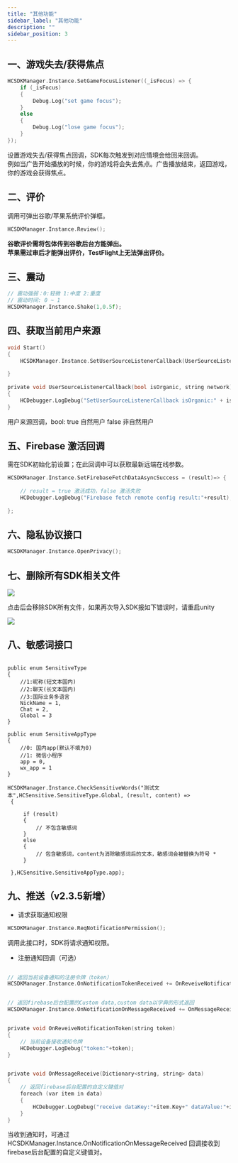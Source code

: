 ```yaml
---
title: "其他功能"
sidebar_label: "其他功能"
description: ""
sidebar_position: 3
---
```


## 一、游戏失去/获得焦点
```c
HCSDKManager.Instance.SetGameFocusListener((_isFocus) => {
    if (_isFocus)
    {
        Debug.Log("set game focus");
    }
    else
    {
        Debug.Log("lose game focus");
    }
});
```
设置游戏失去/获得焦点回调，SDK每次触发到对应情境会给回来回调。<br/>
例如当广告开始播放的时候，你的游戏将会失去焦点。广告播放结束，返回游戏，你的游戏会获得焦点。

## 二、评价

调用可弹出谷歌/苹果系统评价弹框。

```c
HCSDKManager.Instance.Review();
```

**谷歌评价需将包体传到谷歌后台方能弹出。<br/>
苹果需过审后才能弹出评价，TestFlight上无法弹出评价。<br/>**

## 三、震动
```c
// 震动强弱：0:轻微 1:中度 2:重度
// 震动时间: 0 ~ 1
HCSDKManager.Instance.Shake(1,0.5f);
```

## 四、获取当前用户来源
```c
void Start()
{
    HCSDKManager.Instance.SetUserSourceListenerCallback(UserSourceListenerCallback);
    
}
    
private void UserSourceListenerCallback(bool isOrganic, string network)
{
    HCDebugger.LogDebug("SetUserSourceListenerCallback isOrganic:" + isOrganic + "network:" + network);
}
```
用户来源回调，bool: true 自然用户 false 非自然用户

## 五、Firebase 激活回调

需在SDK初始化前设置；在此回调中可以获取最新远端在线参数。

```c
HCSDKManager.Instance.SetFirebaseFetchDataAsyncSuccess = (result)=> {
    
    // result = true 激活成功，false 激活失败
    HCDebugger.LogDebug("Firebase fetch remote config result:"+result);
    
};
```

## 六、隐私协议接口
```c
HCSDKManager.Instance.OpenPrivacy();

```

## 七、删除所有SDK相关文件
![](/img/HCSDK/image34.jpg)

点击后会移除SDK所有文件，如果再次导入SDK报如下错误时，请重启unity<br/>

![](/img/HCSDK/image35.jpeg)


## 八、敏感词接口
```

public enum SensitiveType
{
    //1:昵称(短文本国内)
    //2:聊天(长文本国内) 
    //3:国际业务多语言
    NickName = 1,
    Chat = 2,
    Global = 3
}

public enum SensitiveAppType
{
    //0: 国内app(默认不填为0)
    //1: 微信小程序
    app = 0,
    wx_app = 1
}

HCSDKManager.Instance.CheckSensitiveWords("测试文本",HCSensitive.SensitiveType.Global, (result, content) =>
 {

     if (result)
     {
         // 不包含敏感词
     }
     else
     {
         // 包含敏感词，content为消除敏感词后的文本，敏感词会被替换为符号 * 
     }

 },HCSensitive.SensitiveAppType.app);

```
## 九、推送（v2.3.5新增）
- 请求获取通知权限
```c
HCSDKManager.Instance.ReqNotificationPermission();
```
调用此接口时，SDK将请求通知权限。

- 注册通知回调（可选）

```c

// 返回当前设备通知的注册令牌（token）
HCSDKManager.Instance.OnNotificationTokenReceived += OnReveiveNotificationToken;


// 返回firebase后台配置的Custom data,custom data以字典的形式返回
HCSDKManager.Instance.OnNotificationOnMessageReceived += OnMessageReceive;


private void OnReveiveNotificationToken(string token)
{
    // 当前设备接收通知令牌
    HCDebugger.LogDebug("token:"+token);
}


private void OnMessageReceive(Dictionary<string, string> data)
{
    // 返回firebase后台配置的自定义键值对
    foreach (var item in data)
    {
        HCDebugger.LogDebug("receive dataKey:"+item.Key+" dataValue:"+item.Value);
    }
}
```
当收到通知时，可通过 HCSDKManager.Instance.OnNotificationOnMessageReceived 回调接收到firebase后台配置的自定义键值对。


<!---->
<!--- 获取是否有通知权限-->
<!--```c-->
<!--var permission = HCSDKManager.Instance.IsGrantedNotificationPermission();-->
<!--```-->
<!--通过此接口来获取当前应用是否具有通知权限。-->
<!---->
<!--- 打开/关闭推送-->
<!--```c-->
<!--// 打开通知-->
<!--HCSDKManager.Instance.PushSwitch(true);-->
<!---->
<!--// 关闭通知-->
<!--HCSDKManager.Instance.PushSwitch(false);-->
<!--        -->
<!--```-->
<!--- 推送功能是否开启-->
<!--```c-->
<!--var pushOpen = HCSDKManager.Instance.IsPushOpen();-->
<!--```-->
<!--通过此接口来判断当前应用推送功能是否已开启。-->

